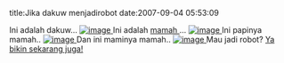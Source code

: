 title:Jika dakuw menjadirobot
date:2007-09-04 05:53:09

Ini adalah dakuw...
<a href="http://cyborg.namedecoder.com">
 ![image](http://cyborg.namedecoder.com/webimages/governor3k3-PAPAH.png)
</a>
Ini adalah
<a href="http://chrisnanice.blogspot.com">
 mamah
</a>
...
<a href="http://cyborg.namedecoder.com">
 ![image](http://cyborg.namedecoder.com/webimages/genic-MAMAH.png)
</a>
Ini papinya mamah..
<a href="http://cyborg.namedecoder.com">
 ![image](http://cyborg.namedecoder.com/webimages/edox-JEFRI.png)
</a>
Dan ini maminya mamah..
<a href="http://cyborg.namedecoder.com">
 ![image](http://cyborg.namedecoder.com/webimages/chi2-SUANAH.png)
</a>
Mau jadi robot?
<a href="http://cyborg.namedecoder.com">
 Ya bikin sekarang juga!
</a>